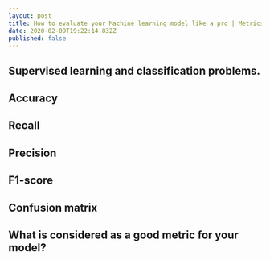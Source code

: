 ```yaml
---
layout: post
title: How to evaluate your Machine learning model like a pro | Metrics
date: 2020-02-09T19:22:14.832Z
published: false
---
```

## Supervised learning and classification problems.

## Accuracy

## Recall

## Precision

## F1-score

## Confusion matrix

## What is considered as a good metric for your model?
